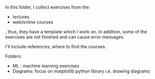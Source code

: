 In this folder, I collect exercises from the:
- lectures
- web/online courses

, thus, they have a template which I work on. In addition, some of the exercises are not finished and can cause error messages.

I'll include references, where to find the courses.

Folders:
- ML : machine learning exercises
- Diagrams: focus on matplotlib python library i.e. drawing diagrams
